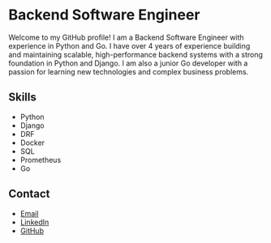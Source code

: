 # Backend Software Engineer

Welcome to my GitHub profile! I am a Backend Software Engineer with experience in Python and Go. I have over 4 years of experience building and maintaining scalable, high-performance backend systems with a strong foundation in Python and Django.
I am also a junior Go developer with a passion for learning new technologies and complex business problems.

## Skills

* Python
* Django
* DRF
* Docker
* SQL
* Prometheus
* Go

## Contact

* [Email](mailto:mamehdizadeh@gmail.com)
* [LinkedIn](https://www.linkedin.com/in/mohammad-ali-mehdizadeh-277140144/)
* [GitHub](https://github.com/likecodingloveproblems)
